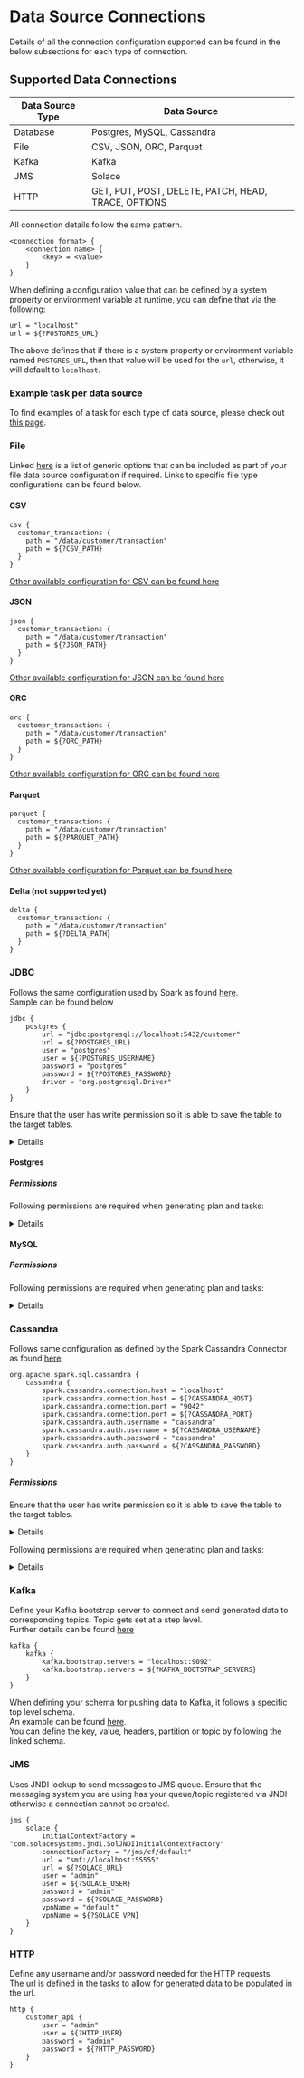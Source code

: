 # Data Source Connections

Details of all the connection configuration supported can be found in the below subsections for each type of connection.

## Supported Data Connections

| Data Source Type | Data Source                                         |
|------------------|-----------------------------------------------------|
| Database         | Postgres, MySQL, Cassandra                          |
| File             | CSV, JSON, ORC, Parquet                             |
| Kafka            | Kafka                                               |
| JMS              | Solace                                              |
| HTTP             | GET, PUT, POST, DELETE, PATCH, HEAD, TRACE, OPTIONS |

All connection details follow the same pattern.

```
<connection format> {
    <connection name> {
        <key> = <value>
    }
}
```

When defining a configuration value that can be defined by a system property or environment variable at runtime, you can
define that via the following:

```
url = "localhost"
url = ${?POSTGRES_URL}
```

The above defines that if there is a system property or environment variable named `POSTGRES_URL`, then that value will
be used for the `url`, otherwise, it will default to `localhost`.

### Example task per data source

To find examples of a task for each type of data source, please check out [this page](../sample/index.md).

### File

Linked [here](https://spark.apache.org/docs/latest/sql-data-sources-generic-options.html) is a list of generic options
that can be included as part of your file data source configuration if required. Links to specific file type
configurations can be found below.

#### CSV

```
csv {
  customer_transactions {
    path = "/data/customer/transaction"
    path = ${?CSV_PATH}
  }
}
```

[Other available configuration for CSV can be found here](https://spark.apache.org/docs/latest/sql-data-sources-csv.html#data-source-option)

#### JSON

```
json {
  customer_transactions {
    path = "/data/customer/transaction"
    path = ${?JSON_PATH}
  }
}
```

[Other available configuration for JSON can be found here](https://spark.apache.org/docs/latest/sql-data-sources-json.html#data-source-option)

#### ORC

```
orc {
  customer_transactions {
    path = "/data/customer/transaction"
    path = ${?ORC_PATH}
  }
}
```

[Other available configuration for ORC can be found here](https://spark.apache.org/docs/latest/sql-data-sources-orc.html#configuration)

#### Parquet

```
parquet {
  customer_transactions {
    path = "/data/customer/transaction"
    path = ${?PARQUET_PATH}
  }
}
```

[Other available configuration for Parquet can be found here](https://spark.apache.org/docs/latest/sql-data-sources-parquet.html#data-source-option)

#### Delta (not supported yet)

```
delta {
  customer_transactions {
    path = "/data/customer/transaction"
    path = ${?DELTA_PATH}
  }
}
```

### JDBC

Follows the same configuration used by Spark as
found [here](https://spark.apache.org/docs/latest/sql-data-sources-jdbc.html#data-source-option).  
Sample can be found below

```
jdbc {
    postgres {
        url = "jdbc:postgresql://localhost:5432/customer"
        url = ${?POSTGRES_URL}
        user = "postgres"
        user = ${?POSTGRES_USERNAME}
        password = "postgres"
        password = ${?POSTGRES_PASSWORD}
        driver = "org.postgresql.Driver"
    }
}
```

Ensure that the user has write permission so it is able to save the table to the target tables.
<details>

```sql
GRANT INSERT ON <schema>.<table> TO <user>;
```

</details>

#### Postgres

##### Permissions

Following permissions are required when generating plan and tasks:
<details>

```sql
GRANT SELECT ON information_schema.tables TO < user >;
GRANT SELECT ON information_schema.columns TO < user >;
GRANT SELECT ON information_schema.key_column_usage TO < user >;
GRANT SELECT ON information_schema.table_constraints TO < user >;
GRANT SELECT ON information_schema.constraint_column_usage TO < user >;
```

</details>

#### MySQL

##### Permissions

Following permissions are required when generating plan and tasks:
<details>

```sql
GRANT SELECT ON information_schema.columns TO < user >;
GRANT SELECT ON information_schema.statistics TO < user >;
GRANT SELECT ON information_schema.key_column_usage TO < user >;
```

</details>

### Cassandra

Follows same configuration as defined by the Spark Cassandra Connector as
found [here](https://github.com/datastax/spark-cassandra-connector/blob/master/doc/reference.md)

```
org.apache.spark.sql.cassandra {
    cassandra {
        spark.cassandra.connection.host = "localhost"
        spark.cassandra.connection.host = ${?CASSANDRA_HOST}
        spark.cassandra.connection.port = "9042"
        spark.cassandra.connection.port = ${?CASSANDRA_PORT}
        spark.cassandra.auth.username = "cassandra"
        spark.cassandra.auth.username = ${?CASSANDRA_USERNAME}
        spark.cassandra.auth.password = "cassandra"
        spark.cassandra.auth.password = ${?CASSANDRA_PASSWORD}
    }
}
```

##### Permissions

Ensure that the user has write permission so it is able to save the table to the target tables.
<details>

```sql
GRANT INSERT ON <schema>.<table> TO <user>;
```

</details>

Following permissions are required when generating plan and tasks:
<details>

```sql
GRANT SELECT ON system_schema.tables TO <user>;
GRANT SELECT ON system_schema.columns TO <user>;
```

</details>

### Kafka

Define your Kafka bootstrap server to connect and send generated data to corresponding topics. Topic gets set at a step
level.  
Further details can be
found [here](https://spark.apache.org/docs/latest/structured-streaming-kafka-integration.html#writing-data-to-kafka)

```
kafka {
    kafka {
        kafka.bootstrap.servers = "localhost:9092"
        kafka.bootstrap.servers = ${?KAFKA_BOOTSTRAP_SERVERS}
    }
}
```

When defining your schema for pushing data to Kafka, it follows a specific top level schema.  
An example can be found [here](../sample/docker/data/custom/task/kafka/kafka-account-task.yaml).  
You can define the key, value, headers, partition or topic by following the linked schema.

### JMS

Uses JNDI lookup to send messages to JMS queue. Ensure that the messaging system you are using has your queue/topic
registered
via JNDI otherwise a connection cannot be created.

```
jms {
    solace {
        initialContextFactory = "com.solacesystems.jndi.SolJNDIInitialContextFactory"
        connectionFactory = "/jms/cf/default"
        url = "smf://localhost:55555"
        url = ${?SOLACE_URL}
        user = "admin"
        user = ${?SOLACE_USER}
        password = "admin"
        password = ${?SOLACE_PASSWORD}
        vpnName = "default"
        vpnName = ${?SOLACE_VPN}
    }
}
```

### HTTP

Define any username and/or password needed for the HTTP requests.  
The url is defined in the tasks to allow for generated data to be populated in the url.

```
http {
    customer_api {
        user = "admin"
        user = ${?HTTP_USER}
        password = "admin"
        password = ${?HTTP_PASSWORD}
    }
}
```
